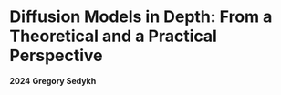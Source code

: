 # Diffusion Models in Depth: From a Theoretical and a Practical Perspective
**2024**
**Gregory Sedykh**